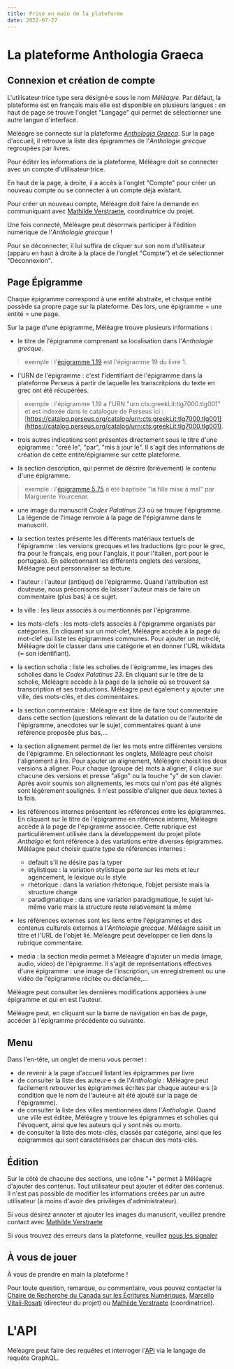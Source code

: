```yaml
---
title: Prise en main de la plateforme
date: 2022-07-27
---
```


# La plateforme Anthologia Graeca

## Connexion et création de compte 

L'utilisateur·trice type sera désigné·e sous le nom *Méléagre*. Par défaut, la plateforme est en français mais elle est disponible en plusieurs langues : en haut de page se trouve l'onglet "Langage" qui permet de sélectionner une autre langue d'interface. 

Méléagre se connecte sur la plateforme [*Anthologia Graeca*](http://anthologiagraeca.org/). 
Sur la page d'accueil, il retrouve la liste des épigrammes de l'*Anthologie grecque* regroupées par livres. 

Pour éditer les informations de la plateforme, Méléagre doit se connecter avec un compte d'utilisateur·trice. 

En haut de la page, à droite, il a accès à l'onglet "Compte" pour créer un nouveau compte ou se connecter à un compte déjà existant. 

Pour créer un nouveau compte, Méléagre doit faire la demande en communiquant avec [Mathilde Verstraete](mailto:mathilde.verstraete@umontreal.ca), coordinatrice du projet.

<!--Pour la création d'un nouveau compte, Méléagre doit renseigner : 

- Son username - obligatoire
- Son prénom - facultatif
- Son nom - facultatif
- Son adresse mail - facultatif
- Son mot de passe - obligatoire
- Son institution - facultatif
- Sa langue préférée - facultatif - à implémenter dans le modèle user?
- Son édition par défaut - facultatif - à implémenter dans le modèle user?

Une fois qu'il a renseigné les champs obligatoire il peut automatiquement créer son compte et se connecter (il aura des permissions d'utilisateur normal). -->

Une fois connecté, Méléagre peut désormais participer à l'édition numérique de l'*Anthologie grecque* !


<!--a accès à sa [page user] et--> 
Pour se déconnecter, il lui suffira de cliquer sur son nom d'utilisateur (apparu en haut à droite à la place de l'onglet "Compte") et de sélectionner "Déconnexion". 


<!--## Liste des tâches 

Méléagre se voit proposer des tâches à remplir pour participer à la plateforme. -->

## Page Épigramme 

Chaque épigramme correspond à une entité abstraite, et chaque entité possède sa propre page sur la plateforme. Dès lors, une épigramme = une entité = une page. 

Sur la page d'une épigramme, Méléagre trouve plusieurs informations : 

- le titre de l'épigramme comprenant sa localisation dans l'*Anthologie grecque*. 

> exemple : l'[épigramme 1.19](https://anthologiagraeca.org/passages/urn:cts:greekLit:tlg7000.tlg001.ag:1.19/) est l'épigramme 19 du livre 1.

- l'URN de l'épigramme : c'est l'identifiant de l'épigramme dans la plateforme Perseus à partir de laquelle les transcritpions du texte en grec ont été récupérées.

> exemple : l'épigramme 1.19 a l'URN "urn:cts:greekLit:tlg7000.tlg001" et est indexée dans le catalogue de Perseus ici : [https://catalog.perseus.org/catalog/urn:cts:greekLit:tlg7000.tlg001](https://catalog.perseus.org/catalog/urn:cts:greekLit:tlg7000.tlg001).

- trois autres indications sont présentes directement sous le titre d'une épigramme : "créé le", "par", "mis à jour le". Il s'agit des informations de création de cette entité/épigramme sur cette plateforme. 

- la section description, qui permet de décrire (brièvement) le contenu d'une épigramme. 

> exemple : l'[épigramme 5.75](https://anthologiagraeca.org/passages/urn:cts:greekLit:tlg7000.tlg001.ag:5.75/) à été baptisée "la fille mise à mal" par Marguerite Yourcenar. 

- une image du manuscrit *Codex Palatinus 23* où se trouve l'épigramme. La légende de l'image renvoie à la page de l'épigramme dans le manuscrit.

- la section textes présente les différents matériaux textuels de l'épigramme : les versions grecques et les traductions (grc pour le grec, fra pour le français, eng pour l'anglais, it pour l'italien, port pour le portugais). En sélectionnant les différents onglets des versions, Méléagre peut personnaliser sa lecture. 

- l'auteur : l'auteur (antique) de l'épigramme. Quand l'attribution est douteuse, nous préconisons de laisser l'auteur mais de faire un commentaire (plus bas) à ce sujet. 

- la ville : les lieux associés à ou mentionnés par l'épigramme.

- les mots-clefs : les mots-clefs associés à l'épigramme organisés par catégories. En cliquant sur un mot-clef, Méléagre accède à la page du mot-clef qui liste les épigrammes communes. Pour ajouter un mot-clé, Méléagre doit le classer dans une catégorie et en donner l'URL wikidata (= son identifiant). 

- la section scholia : liste les scholies de l'épigramme, les images des scholies dans le *Codex Palatinus 23*. En cliquant sur le titre de la scholie, Méléagre accède à la page de la scholie où se trouvent sa transcription et ses traductions. Méléagre peut également y ajouter une ville, des mots-clés, et des commentaires.

- la section commentaire : Méléagre est libre de faire tout commentaire dans cette section (questions relevant de la datation ou de l'autorité de l'épigramme, anecdotes sur le sujet, commentaires quant à une référence proposée plus bas,...

- la section alignement permet de lier les mots entre différentes versions de l'épigramme. En sélectionnant les onglets, Méléagre peut choisir l'alignement à lire. Pour ajouter un alignement, Méléagre choisit les deux versions à aligner. Pour chaque (groupe de) mots à aligner, il clique sur chacune des versions et presse "align" ou la touche "y" de son clavier. Après avoir soumis son alignements, les mots qui n'ont pas été alignés sont légèrement soulignés. Il n'est possible d'aligner que deux textes à la fois. 

- les références internes présentent les références entre les épigrammes. En cliquant sur le titre de l'épigramme en référence interne, Méléagre accède à la page de l'épigramme associée. Cette rubrique est particulièrement utilisée dans la développement du projet pilote *Anthalgo* et font référence à des variations entre diverses épigrammes. Méléagre peut choisir quatre type de références internes : 
    - default s'il ne désire pas la typer 
    - stylistique : la variation stylistique porte sur les mots et leur agencement, le lexique ou le style
    - rhétorique : dans la variation rhétorique, l’objet persiste mais la structure change
    - paradigmatique : dans une variation paradigmatique, le sujet lui-même varie mais la structure reste relativement la même 

- les références externes sont les liens entre l'épigrammes et des contenus culturels externes à l'*Anthologie grecque*. Méléagre saisit un titre et l'URL de l'objet lié. Méléagre peut développer ce lien dans la rubrique commentaire. 

- media : la section media permet à Méléagre d'ajouter un media (image, audio, video) de l'épigramme. Il s'agit de représentations effectives d'une épigramme : une image de l'inscription, un enregistrement ou une vidéo de l'épigramme récitée ou déclamée,...

Méléagre peut consulter les dernières modifications apportées à une épigramme et qui en est l'auteur. 

Méléagre peut, en cliquant sur la barre de navigation en bas de page, accéder à l'épigramme précédente ou suivante. 

## Menu 

Dans l'en-tête, un onglet de menu vous permet :

- de revenir à la page d'accueil listant les épigrammes par livre
- de consulter la liste des auteur·e·s de l'*Anthologie* : Méléagre peut facilement retrouver les épigrammes écrites par chaque auteur·e·s (à condition que le nom de l'auteur·e ait été ajouté sur la page de l'épigramme).
- de consulter la liste des villes mentionnées dans l'*Anthologie*. Quand une ville est éditée, Méléagre y trouve les épigrammes et scholies qui l'évoquent, ainsi que les auteurs qui y sont nés ou morts. 
- de consulter la liste des mots-clés, classés par catégorie, ainsi que les épigrammes qui sont caractérisées par chacun des mots-clés.

## Édition 

Sur le côté de chacune des sections, une icône "+" permet à Méléagre d'ajouter des contenus. Tout utilisateur peut ajouter et éditer des contenus. Il n'est pas possible de modifier les informations créées par un autre utilisateur (à moins d'avoir des privilèges d'administrateur). 

Si vous désirez annoter et ajouter les images du manuscrit, veuillez prendre contact avec [Mathilde Verstraete](mailto:mathilde.verstraete@umontreal.ca)


Si vous trouvez des erreurs dans la plateforme, veuillez [nous les signaler](mailto:mathilde.verstraete@umontreal.ca)

## À vous de jouer 

À vous de prendre en main la plateforme !

Pour toute question, remarque, ou commentaire, vous pouvez contacter la [Chaire de Recherche du Canada sur les Écritures Numériques](mailto:crc.ecrituresnumeriques@gmail.com), [Marcello Vitali-Rosati](mailto:marcello.vitali.rosati@umontreal.ca) (directeur du projet) ou [Mathilde Verstraete](mailto:mathilde.verstraete@umontreal.ca) (coordinatrice).

# L'API 

Méléagre peut faire des requêtes et interroger l'[API](https://anthologiagraeca.org/api/) via le langage de requête GraphQL.